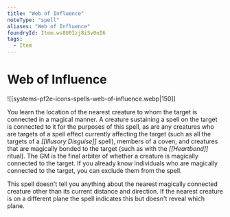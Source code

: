 ```yaml
---
title: "Web of Influence"
noteType: "spell"
aliases: "Web of Influence"
foundryId: Item.ws8U0Izj8iSv0eI6
tags:
  - Item
---
```


# Web of Influence
![[systems-pf2e-icons-spells-web-of-influence.webp|150]]

You learn the location of the nearest creature to whom the target is connected in a magical manner. A creature sustaining a spell on the target is connected to it for the purposes of this spell, as are any creatures who are targets of a spell effect currently affecting the target (such as all the targets of a _[[Illusory Disguise]]_ spell), members of a coven, and creatures that are magically bonded to the target (such as with the _[[Heartbond]]_ ritual). The GM is the final arbiter of whether a creature is magically connected to the target. If you already know individuals who are magically connected to the target, you can exclude them from the spell.

This spell doesn't tell you anything about the nearest magically connected creature other than its current distance and direction. If the nearest creature is on a different plane the spell indicates this but doesn't reveal which plane.
